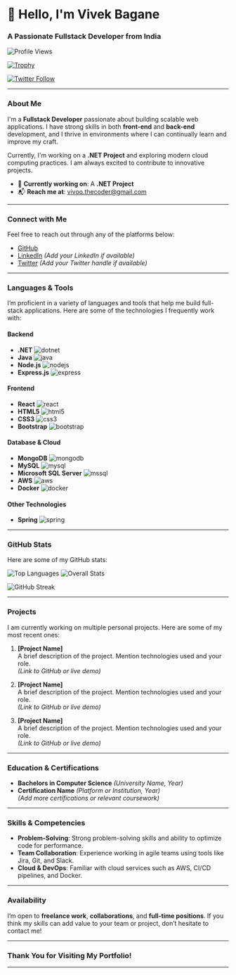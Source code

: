 # 👋 Hello, I'm Vivek Bagane
### A Passionate Fullstack Developer from India

![Profile Views](https://komarev.com/ghpvc/?username=codebyvivoo9595&label=Profile%20views&color=0e75b6&style=flat)

[![Trophy](https://github-profile-trophy.vercel.app/?username=codebyvivoo9595)](https://github.com/ryo-ma/github-profile-trophy)

[![Twitter Follow](https://img.shields.io/twitter/follow/?logo=twitter&style=for-the-badge)](https://twitter.com/)

---

### About Me

I'm a **Fullstack Developer** passionate about building scalable web applications. I have strong skills in both **front-end** and **back-end** development, and I thrive in environments where I can continually learn and improve my craft. 

Currently, I'm working on a **.NET Project** and exploring modern cloud computing practices. I am always excited to contribute to innovative projects.

- 🔭 **Currently working on**: A **.NET Project**
- 📬 **Reach me at**: [vivoo.thecoder@gmail.com](mailto:vivoo.thecoder@gmail.com)

---

### Connect with Me

Feel free to reach out through any of the platforms below:

- [GitHub](https://github.com/codebyvivoo9595)
- [LinkedIn](https://www.linkedin.com/in/vivek-bagane/) *(Add your LinkedIn if available)*
- [Twitter](https://twitter.com/) *(Add your Twitter handle if available)*

---

### Languages & Tools

I’m proficient in a variety of languages and tools that help me build full-stack applications. Here are some of the technologies I frequently work with:

#### Backend
- **.NET** ![dotnet](https://raw.githubusercontent.com/devicons/devicon/master/icons/dot-net/dot-net-original-wordmark.svg)
- **Java** ![java](https://raw.githubusercontent.com/devicons/devicon/master/icons/java/java-original.svg)
- **Node.js** ![nodejs](https://raw.githubusercontent.com/devicons/devicon/master/icons/nodejs/nodejs-original-wordmark.svg)
- **Express.js** ![express](https://raw.githubusercontent.com/devicons/devicon/master/icons/express/express-original-wordmark.svg)

#### Frontend
- **React** ![react](https://raw.githubusercontent.com/devicons/devicon/master/icons/react/react-original-wordmark.svg)
- **HTML5** ![html5](https://raw.githubusercontent.com/devicons/devicon/master/icons/html5/html5-original-wordmark.svg)
- **CSS3** ![css3](https://raw.githubusercontent.com/devicons/devicon/master/icons/css3/css3-original-wordmark.svg)
- **Bootstrap** ![bootstrap](https://raw.githubusercontent.com/devicons/devicon/master/icons/bootstrap/bootstrap-plain-wordmark.svg)

#### Database & Cloud
- **MongoDB** ![mongodb](https://raw.githubusercontent.com/devicons/devicon/master/icons/mongodb/mongodb-original-wordmark.svg)
- **MySQL** ![mysql](https://raw.githubusercontent.com/devicons/devicon/master/icons/mysql/mysql-original-wordmark.svg)
- **Microsoft SQL Server** ![mssql](https://www.svgrepo.com/show/303229/microsoft-sql-server-logo.svg)
- **AWS** ![aws](https://raw.githubusercontent.com/devicons/devicon/master/icons/amazonwebservices/amazonwebservices-original-wordmark.svg)
- **Docker** ![docker](https://raw.githubusercontent.com/devicons/devicon/master/icons/docker/docker-original-wordmark.svg)

#### Other Technologies
- **Spring** ![spring](https://www.vectorlogo.zone/logos/springio/springio-icon.svg)

---

### GitHub Stats

Here are some of my GitHub stats:

![Top Languages](https://github-readme-stats.vercel.app/api/top-langs?username=codebyvivoo9595&show_icons=true&locale=en&layout=compact)
![Overall Stats](https://github-readme-stats.vercel.app/api?username=codebyvivoo9595&show_icons=true&locale=en)

![GitHub Streak](https://github-readme-streak-stats.herokuapp.com/?user=codebyvivoo9595&)

---

### Projects

I am currently working on multiple personal projects. Here are some of my most recent ones:

1. **[Project Name]**  
   A brief description of the project. Mention technologies used and your role.  
   *(Link to GitHub or live demo)*

2. **[Project Name]**  
   A brief description of the project. Mention technologies used and your role.  
   *(Link to GitHub or live demo)*

3. **[Project Name]**  
   A brief description of the project. Mention technologies used and your role.  
   *(Link to GitHub or live demo)*

---

### Education & Certifications

- **Bachelors in Computer Science** *(University Name, Year)*
- **Certification Name** *(Platform or Institution, Year)*  
  *(Add more certifications or relevant coursework)*

---

### Skills & Competencies

- **Problem-Solving**: Strong problem-solving skills and ability to optimize code for performance.
- **Team Collaboration**: Experience working in agile teams using tools like Jira, Git, and Slack.
- **Cloud & DevOps**: Familiar with cloud services such as AWS, CI/CD pipelines, and Docker.

---

### Availability

I’m open to **freelance work**, **collaborations**, and **full-time positions**. If you think my skills can add value to your team or project, don’t hesitate to contact me!

---

### Thank You for Visiting My Portfolio!

---

